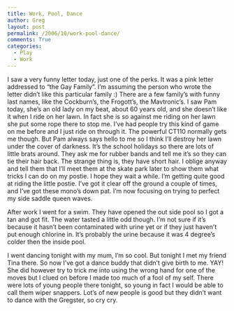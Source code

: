 ```yaml
---
title: Work, Pool, Dance
author: Greg
layout: post
permalink: /2006/10/work-pool-dance/
comments: True
categories:
  - Play
  - Work
---
```

I saw a very funny letter today, just one of the perks. It was a pink letter addressed to “the Gay Family”. I’m assuming the person who wrote the letter didn’t like this particular family :) There are a few family’s with funny last names, like the Cockburn’s, the Frogott’s, the Mavtronic’s. I saw Pam today, she’s an old lady on my beat, about 60 years old, and she doesn’t like it when I ride on her lawn. In fact she is so against me riding on her lawn she put some rope there to stop me. I’ve had people try this kind of game on me before and I just ride on through it. The powerful CT110 normally gets me though. But Pam always says hello to me so I think I’ll destroy her lawn under the cover of darkness. It’s the school holidays so there are lots of little brats around. They ask me for rubber bands and tell me it’s so they can tie their hair back. The strange thing is, they have short hair. I oblige anyway and tell them that I’ll meet them at the skate park later to show them what tricks I can do on my postie. I hope they wait a while. I’m getting quite good at riding the little postie. I’ve got it clear off the ground a couple of times, and I’ve got these mono’s down pat. I’m now focusing on trying to perfect my side saddle queen waves.

After work I went for a swim. They have opened the out side pool so I got a tan and got fit. The water tasted a little odd though. I’m not sure if it’s because it hasn’t been contaminated with urine yet or if they just haven’t put enough chlorine in. It’s probably the urine because it was 4 degree’s colder then the inside pool.

I went dancing tonight with my mum, I’m so cool. But tonight I met my friend Tina there. So now I’ve got a dance buddy that didn’t give birth to me. YAY! She did however try to trick me into using the wrong hand for one of the moves but I clued on before I made too much of a fool of my self. There were lots of young people there tonight, so young in fact I would be able to call them wiper snappers. Lot’s of new people is good but they didn’t want to dance with the Gregster, so cry cry.